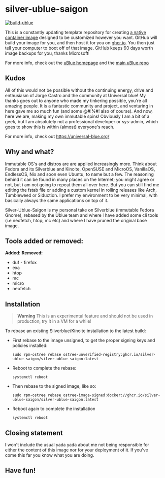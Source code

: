 # silver-ublue-saigon

[![build-ublue](https://github.com/silver-ublue-saigon/silver-ublue-saigon/actions/workflows/build.yml/badge.svg)](https://github.com/silver-ublue-saigon/silver-ublue-saigon/actions/workflows/build.yml)

This is a constantly updating template repository for creating [a native container image](https://fedoraproject.org/wiki/Changes/OstreeNativeContainerStable) designed to be customized however you want. GitHub will build your image for you, and then host it for you on [ghcr.io](https://github.com/features/packages). You then just tell your computer to boot off of that image. GitHub keeps 90 days worth image backups for you, thanks Microsoft!

For more info, check out the [uBlue homepage](https://universal-blue.org/) and the [main uBlue repo](https://github.com/ublue-os/main/)

## Kudos
All of this would not be possible without the continuing energy, drive and enthusiasm of Jorge Castro and the community at Universal blue!
My thanks goes out to anyone who made my tinkering possible, you're all amazing people. It is a fantastic community and project, and venturing in here gave me so much fun (and some @#!%#! also of course). And now, here we are, making my own immutable spins! Obviously I am a bit of a geek, but I am absolutely not a professional developer or sys-admin, which goes to show this is within (almost) everyone's reach.

For more info, check out https://universal-blue.org/

## Why and what?
Immutable OS's and distros are are applied increasingly more. Think about Fedora and its Silverblue and Kinoite, OpenSUSE and MicroOS, VanillaOS, EndlessOS, Nix and soon even Ubuntu, to name but a few. The reasoning behind it can be found in many places on the Internet; you might agree or not, but i am not going to repeat them all over here. But you can still find me editing the fstab file or adding a custom kernel in rolling releases like Arch, Tumbleweed or Siduction. 
I prefer my environment to be very minimal, with basically always the same applications on top of it.

Silver-Ublue-Saigon is my personal take on Silverblue (immutable Fedora Gnome), rebased by the Ublue team and where I have added some cli tools (i.e neofetch, htop, mc etc) and where I have pruned the original base image.

## Tools added or removed:
**Added:**                         **Removed:**
- duf                              - firefox
- exa
- htop
- mc
- micro
- neofetch
  
## Installation

> **Warning**
> This is an experimental feature and should not be used in production, try it in a VM for a while!

To rebase an existing Silverblue/Kinoite installation to the latest build:

- First rebase to the image unsigned, to get the proper signing keys and policies installed:
  ```
  sudo rpm-ostree rebase ostree-unverified-registry:ghcr.io/silver-ublue-saigon/silver-ublue-saigon:latest
  ```
- Reboot to complete the rebase:
  ```
  systemctl reboot
  ```
- Then rebase to the signed image, like so:
  ```
  sudo rpm-ostree rebase ostree-image-signed:docker://ghcr.io/silver-ublue-saigon/silver-ublue-saigon:latest
  ```
- Reboot again to complete the installation
  ```
  systemctl reboot
  ```
## Closing statement
I won't include the usual yada yada about me not being responsible for either the content of this image nor for your deployment of it. If you've come this far you know what you are doing.

## Have fun!
